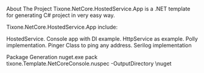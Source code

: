 About The Project
Tixone.NetCore.HostedService.App is a .NET template for generating C# project in very easy way.

Tixone.NetCore.HostedService.App include:

HostedService.
Console app with DI example.
HttpService as example.
Polly implementation.
Pinger Class to ping any address.
Serilog implementation

Package Generation
nuget.exe pack tixone.Template.NetCoreConsole.nuspec -OutputDirectory \nuget